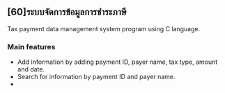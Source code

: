 ## [60]ระบบจัดการข้อมูลการชำระภาษี
Tax payment data management system program using C language.

### Main features 
- Add information by adding payment ID, payer name, tax type, amount and date.
- Search for information by payment ID and payer name.
- 
